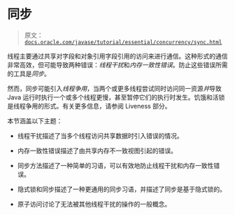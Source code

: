 # 同步

> 原文：[`docs.oracle.com/javase/tutorial/essential/concurrency/sync.html`](https://docs.oracle.com/javase/tutorial/essential/concurrency/sync.html)

线程主要通过共享对字段和对象引用字段引用的访问来进行通信。这种形式的通信非常高效，但可能导致两种错误：*线程干扰*和*内存一致性错误*。防止这些错误所需的工具是*同步*。

然而，同步可能引入*线程争用*，当两个或更多线程尝试同时访问同一资源*并*导致 Java 运行时执行一个或多个线程更慢，甚至暂停它们的执行时发生。饥饿和活锁是线程争用的形式。有关更多信息，请参阅 Liveness 部分。

本节涵盖以下主题：

+   线程干扰描述了当多个线程访问共享数据时引入错误的情况。

+   内存一致性错误描述了由共享内存不一致视图引起的错误。

+   同步方法描述了一种简单的习语，可以有效地防止线程干扰和内存一致性错误。

+   隐式锁和同步描述了一种更通用的同步习语，并描述了同步是基于隐式锁的。

+   原子访问讨论了无法被其他线程干扰的操作的一般概念。
